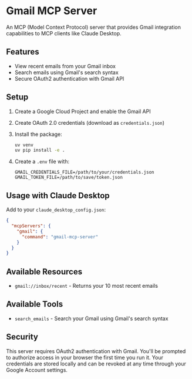 # Gmail MCP Server

An MCP (Model Context Protocol) server that provides Gmail integration capabilities to MCP clients like Claude Desktop.

## Features

- View recent emails from your Gmail inbox
- Search emails using Gmail's search syntax
- Secure OAuth2 authentication with Gmail API

## Setup

1. Create a Google Cloud Project and enable the Gmail API
2. Create OAuth 2.0 credentials (download as `credentials.json`)
3. Install the package:
   ```bash
   uv venv
   uv pip install -e .
   ```

4. Create a `.env` file with:
   ```
   GMAIL_CREDENTIALS_FILE=/path/to/your/credentials.json
   GMAIL_TOKEN_FILE=/path/to/save/token.json
   ```

## Usage with Claude Desktop

Add to your `claude_desktop_config.json`:

```json
{
  "mcpServers": {
    "gmail": {
      "command": "gmail-mcp-server"
    }
  }
}
```

## Available Resources

- `gmail://inbox/recent` - Returns your 10 most recent emails

## Available Tools

- `search_emails` - Search your Gmail using Gmail's search syntax

## Security

This server requires OAuth2 authentication with Gmail. You'll be prompted to authorize access in your browser the first time you run it. Your credentials are stored locally and can be revoked at any time through your Google Account settings.